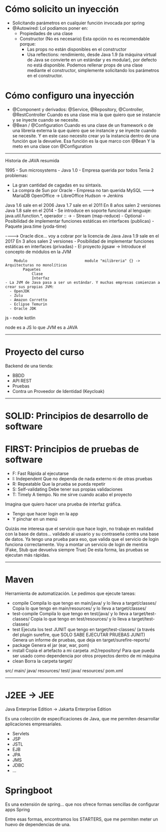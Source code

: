 # Cómo solicito un  inyección

- Solicitando parámetros en cualquier función invocada por spring
- @Autowired: Lol podíamos poner en:
  - Propiedades de una clase
  - Constructor (No es necesario)
  Esta opción no es recomendable porque:
    - Las props no están disponibles en el constructor
    - Usa reflections: rendimiento, desde Java 1.9 (la máquina virtual de Java se convierte en un estándar y es modular), por defecto no está disponible.
  Podemos rellenar props de una clase mediante el constructor, simplemente solicitando los parámetros en el constructor.

# Cómo configuro una inyección

- @Component y derivados: @Service, @Repository, @Controller, @RestController
    Cuando es una clase mia la que quiero que se instancie y se inyecte cuando se necesite.
- @Bean / @Configuration
    Cuando es una clase de un framework o de una librería externa la que quiero que se instancie y se inyecte cuando se necesite.
    Y en este caso necesito crear yo la instancia dentro de una función que la devuelve. Esa función es la que marco con @Bean
    Y la meto en una clase con @Configuration

---

Historia de JAVA resumida

1995 - Sun microsystems - Java 1.0 - Empresa querida por todos
Tenia 2 problemas:
- La gran cantidad de cagadas en su sintaxis.
- La compra de Sun por Oracle - Empresa no tan querida 
    MySQL ---> MariaDB
    OpenOffice -> LibreOffice
    Hudson -> Jenkins

Java 1.6 sale en el 2006
Java 1.7 sale en el 2011    En 8 años salen 2 versiones
Java 1.8 sale en el 2014
    - Se introduce en soporte funcional al lenguaje: java.util.function.*, operador :: ->
    - Stream (map-reduce)
    - Optional
    - Posibilidad de implementar funciones estáticas en interfaces (publicas)
    - Paquete java.time (yoda-time)

----> Oracle dice... voy a cobrar por la licencia de Java
Java 1.9 sale en el 2017    En 3 años salen 2 versiones
    - Posibilidad de implementar funciones estáticas en interfaces (privadas)
    - El proyecto jigsaw -> Introduce el concepto de módulos en la JVM
        
        Modulo                          module "milibreria" {} -> Arquitecturas no monolíticas
            Paquetes
                Clase
                Interfaz
    - La JVM de Java pasa a ser un estándar. Y muchas empresas comienzan a crear sus propias JVM:
      - OpenJDK
      - Zulu
      - Amazon Corretto
      - Eclipse Temurin
      - Oracle JDK


js - node
kotlin


node es a JS lo que JVM es a JAVA

---

# Proyecto del curso

Backend de una tienda:
- BBDD
- API REST
- Pruebas
- Contra un Proveedor de Identidad (Keycloak)

---

# SOLID: Principios de desarrollo de software

# FIRST: Principios de pruebas de software

- F: Fast                   Rápida al ejecutarse
- I: Independent            Que no dependa de nada externo ni de otras pruebas
- R: Repeatable             Que la prueba se pueda repetir
- S: Self-validating        Debe tener sus propias validaciones
- T: Timely                 A tiempo. No me sirve cuando acabo el proyecto

Imagina que quiero hacer una prueba de interfaz gráfica.
- Tengo que hacer login en la app
- Y pinchar en un menú

Quizás me interesa que el servicio que hace login, no trabaje en realidad con la base de datos... validado al usuario y su contraseña contra una base de datos.
Ya tengo una prueba para eso, que valida que el servicio de login funciona correctamente.
Voy a montar un servicio de login de mentira (Fake, Stub que devuelva siempre True)
De esta forma, las pruebas se ejecutan más rápidas.

----

# Maven

Herramienta de automatización.
Le pedimos que ejecute tareas:
- compile               Compila lo que tengo en main/java/ y lo lleva a target/classes/
                        Copia lo que tengo en main/resources/ y lo lleva a target/classes/
- test-compile          Compila lo que tengo en test/java/ y lo lleva a target/test-classes/
                        Copia lo que tengo en test/resources/ y lo lleva a target/test-classes/
- test                  Ejecuta los test JUNIT que tengo en target/test-classes/ (a través del plugin surefire, que SOLO SABE EJECUTAR PRUEBAS JUNIT)
                        Genera un informe de pruebas, que deja en target/surefire-reports/ 
- package               Genera el jar (ear, war, pom)
- install               Copia el artefacto a mi carpeta .m2/repository/
                        Para que pueda ser usado como dependencia por otros proyectos dentro de mi máquina
- clean                 Borra la carpeta target/

src/
    main/
        java/
        resources/
    test/
        java/
        resources/
pom.xml

---

# J2EE -> JEE

Java Enterprise Edition -> Jakarta Enterprise Edition

Es una colección de especificaciones de Java, que me permiten desarrollar aplicaciones empresariales.
- Servlets
- JSP
- JSTL
- EJB
- JPA
- JMS
- JDBC
- ...

# Springboot

Es una extensión de spring... que nos ofrece formas sencillas de configurar apps Spring

Entre esas formas, encontramos los STARTERS, que me permiten meter un huevo de dependencias de una.
